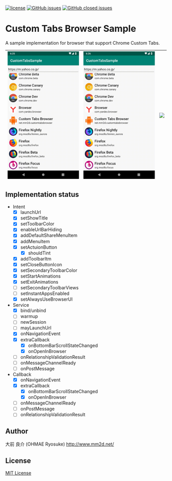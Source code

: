 [![license](https://img.shields.io/github/license/ohmae/custom-tabs-browser.svg)](./LICENSE)
[![GitHub issues](https://img.shields.io/github/issues/ohmae/custom-tabs-browser.svg)](https://github.com/ohmae/custom-tabs-browser/issues)
[![GitHub closed issues](https://img.shields.io/github/issues-closed/ohmae/custom-tabs-browser.svg)](https://github.com/ohmae/custom-tabs-browser/issues?q=is%3Aissue+is%3Aclosed)
# Custom Tabs Browser Sample

A sample implementation for browser that support Chrome Custom Tabs.

|![](readme/screenshot1.gif)|![](readme/screenshot2.gif)|![](readme/screenshot3.gif)|
|-|-|-|

## Implementation status

- Intent
  - [x] launchUrl
  - [x] setShowTitle
  - [x] setToolbarColor
  - [x] enableUrlBarHiding
  - [x] addDefaultShareMenuItem
  - [x] addMenuItem
  - [x] setActuionButton
    - [x] shouldTint
  - [x] addToolbarItm
  - [x] setCloseButtonIcon
  - [x] setSecondaryToolbarColor
  - [x] setStartAnimations
  - [x] setExitAnimations
  - [ ] setSecondaryToolbarViews
  - [ ] setInstantAppsEnabled
  - [x] setAlwaysUseBrowserUI
- Service
  - [x] bind/unbind
  - [ ] warmup
  - [ ] newSession
  - [ ] mayLaunchUrl
  - [x] onNavigationEvent
  - [x] extraCallback
    - [x] onBottomBarScrollStateChanged
    - [x] onOpenInBrowser
  - [ ] onRelationshipValidationResult
  - [ ] onMessageChannelReady
  - [ ] onPostMessage
- Callback
  - [x] onNavigationEvent
  - [x] extraCallback
    - [x] onBottomBarScrollStateChanged
    - [x] onOpenInBrowser
  - [ ] onMessageChannelReady
  - [ ] onPostMessage
  - [ ] onRelationshipValidationResult

## Author
大前 良介 (OHMAE Ryosuke)
http://www.mm2d.net/

## License
[MIT License](./LICENSE)
